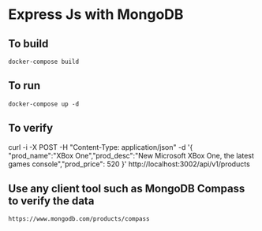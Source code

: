 # Express Js with MongoDB

## To build
`docker-compose build`

## To run
`docker-compose up -d`

## To verify
curl -i -X POST -H "Content-Type: application/json" -d '{ "prod_name":"XBox One","prod_desc":"New Microsoft XBox One, the latest games console","prod_price": 520 }' http://localhost:3002/api/v1/products

## Use any client tool such as MongoDB Compass to verify the data
`https://www.mongodb.com/products/compass`



